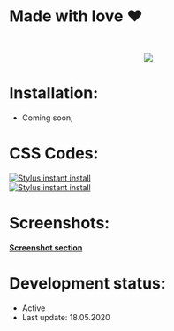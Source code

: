 # Made with love ❤
<br>

<p align="center">
 <image src="https://raw.githubusercontent.com/MadameSolette/Stylus/master/eiszeit-manager.de/screenshot-section/images/preview-thumb.png">
</p>

# Installation:
 - Coming soon;

# CSS Codes:
[![Stylus instant install](https://img.shields.io/badge/eiszeit%20manager-%20Dark%20Main%20Page%20-282828.svg?style=popout&logoColor=29FDFD&labelColor=606060&logo=Stylus)](https://raw.githubusercontent.com/MadameSolette/Stylus/master/eiszeit-manager.de/dark-main.css)<br>
[![Stylus instant install](https://img.shields.io/badge/eiszeit%20manager-%20Dark%20Büro-282828.svg?style=popout&logoColor=29FDFD&labelColor=606060&logo=Stylus)](https://raw.githubusercontent.com/MadameSolette/Stylus/master/eiszeit-manager.de/dark-buero.css)

# Screenshots:
[**Screenshot section**](https://github.com/MadameSolette/Stylus/tree/master/eiszeit-manager.de/screenshot-section)

# Development status:
 - Active
 - Last update: 18.05.2020
